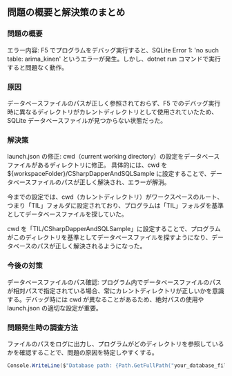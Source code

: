 ## 問題の概要と解決策のまとめ

### 問題の概要
エラー内容: F5 でプログラムをデバッグ実行すると、SQLite Error 1: 'no such table: arima_kinen' というエラーが発生。しかし、dotnet run コマンドで実行すると問題なく動作。

### 原因
データベースファイルのパスが正しく参照されておらず、F5 でのデバッグ実行時に異なるディレクトリがカレントディレクトリとして使用されていたため、SQLite データベースファイルが見つからない状態だった。

### 解決策
launch.json の修正: cwd（current working directory）の設定をデータベースファイルがあるディレクトリに修正。
具体的には、cwd を ${workspaceFolder}/CSharpDapperAndSQLSample に設定することで、データベースファイルのパスが正しく解決され、エラーが解消。

今までの設定では、cwd（カレントディレクトリ）がワークスペースのルート、つまり「TIL」フォルダに設定されており、プログラムは「TIL」フォルダを基準としてデータベースファイルを探していた。

cwd を「TIL/CSharpDapperAndSQLSample」に設定することで、プログラムがこのディレクトリを基準としてデータベースファイルを探すようになり、データベースのパスが正しく解決されるようになった。

### 今後の対策
データベースファイルのパス確認: プログラム内でデータベースファイルのパスが相対パスで指定されている場合、常にカレントディレクトリが正しいかを意識する。デバッグ時には cwd が異なることがあるため、絶対パスの使用や launch.json の適切な設定が重要。

### 問題発生時の調査方法
ファイルのパスをログに出力し、プログラムがどのディレクトリを参照しているかを確認することで、問題の原因を特定しやすくする。

```C#
Console.WriteLine($"Database path: {Path.GetFullPath("your_database_file.db")}");
```